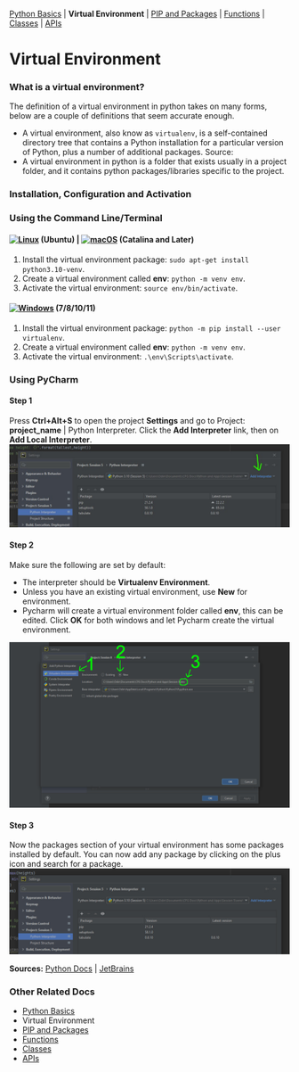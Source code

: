 
[Python Basics](https://github.com/ZackAtama/python_basics) | **Virtual Environment** | [PIP and Packages](https://github.com/ZackAtama/python_basics/tree/dev/pip) | [Functions](https://github.com/ZackAtama/python_basics/tree/dev/functions) | [Classes](https://github.com/ZackAtama/python_basics/tree/dev/classes) |  [APIs](https://github.com/ZackAtama/python_basics/tree/dev/apis)

# Virtual Environment
### What is a virtual environment?
The definition of a virtual environment in python takes on many forms, below are a couple of definitions that seem accurate enough.
- A virtual environment, also know as <code>virtualenv</code>, is a self-contained directory tree that contains a Python installation for a particular version of Python, plus a number of additional packages. Source: 
- A virtual environment in python is a folder that exists usually in a project folder, and it contains python packages/libraries specific to the project.

### Installation, Configuration and Activation
### Using the Command Line/Terminal
#### [![Linux](https://svgshare.com/i/Zhy.svg)](https://svgshare.com/i/Zhy.svg) (Ubuntu) | [![macOS](https://svgshare.com/i/ZjP.svg)](https://svgshare.com/i/ZjP.svg) (Catalina and Later)
1. Install the virtual environment package: `sudo apt-get install python3.10-venv`.
2. Create a virtual environment called **env**: `python -m venv env`.
3. Activate the virtual environment: `source env/bin/activate`.

#### [![Windows](https://svgshare.com/i/ZhY.svg)](https://svgshare.com/i/ZhY.svg) (7/8/10/11)
1. Install the virtual environment package: `python -m pip install --user virtualenv`.
2. Create a virtual environment called **env**: `python -m venv env`.
3. Activate the virtual environment: `.\env\Scripts\activate`.

### Using PyCharm
#### Step 1
Press **Ctrl+Alt+S** to open the project **Settings** and go to Project: **project_name** | Python Interpreter. Click the **Add Interpreter** link, then on **Add Local Interpreter**.
![](https://github.com/ZackAtama/python_basics/blob/dev/assets/screenshots/img_0.jpg)

#### Step 2
Make sure the following are set by default:
 - The interpreter should be **Virtualenv Environment**.
 - Unless you have an existing virtual environment, use **New** for environment.
 - Pycharm will create a virtual environment folder called **env**, this can be edited. Click **OK** for both windows and let Pycharm create the virtual environment.
 
 ![](https://github.com/ZackAtama/python_basics/blob/dev/assets/screenshots/img_1.jpg)

#### Step 3
Now the packages section of your virtual environment has some packages installed by default. You can now add any package by clicking on the plus icon and search for a package.
![](https://github.com/ZackAtama/python_basics/blob/dev/assets/screenshots/img_2.jpg)

**Sources:** [Python Docs](https://docs.python.org/3/tutorial/venv.html#creating-virtual-environments) | [JetBrains](https://www.jetbrains.com/help/pycharm/creating-virtual-environment.html#python_create_virtual_env)

### Other Related Docs
- [Python Basics](https://github.com/ZackAtama/python_basics/tree/dev/python_basics)
- Virtual Environment
- [PIP and Packages](https://github.com/ZackAtama/python_basics/tree/dev/pip)
- [Functions](https://github.com/ZackAtama/python_basics/tree/dev/functions)
- [Classes](https://github.com/ZackAtama/python_basics/tree/dev/classes)
- [APIs](https://github.com/ZackAtama/python_basics/tree/dev/apis)